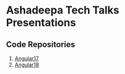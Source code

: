 # Ashadeepa Tech Talks Presentations

## Code Repositories 

1. [Angular17](https://github.com/Ashadeepa/angular_playground)
2. [Angular18](https://github.com/Ashadeepa/ashadeepa-playground)
